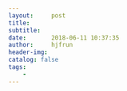 ```yaml
---
layout:     post
title:      
subtitle:   
date:       2018-06-11 10:37:35
author:     hjfrun
header-img: 
catalog: false
tags:
    - 
---
```




